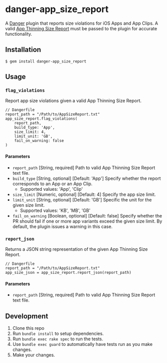 # danger-app_size_report

A [Danger](https://github.com/danger/danger) plugin that reports size violations for iOS Apps and App Clips. A valid [App Thinning Size Report](https://developer.apple.com/documentation/xcode/reducing-your-app-s-size) must be passed to the plugin for accurate functionality.

## Installation

    $ gem install danger-app_size_report

## Usage

### `flag_violations`

Report app size violations given a valid App Thinning Size Report.

    // Dangerfile
    report_path = "/Path/to/AppSizeReport.txt"
    app_size_report.flag_violations(
        report_path, 
        build_type: 'App', 
        size_limit: 4, 
        limit_unit: 'GB', 
        fail_on_warning: false
    )

#### Parameters

- `report_path` [String, required] Path to valid App Thinning Size Report text file.
- `build_type` [String, optional] [Default: 'App'] Specify whether the report corresponds to an App or an App Clip. 
  - Supported values: 'App', 'Clip'
- `size_limit` [Numeric, optional] [Default: 4] Specify the app size limit. 
- `limit_unit` [String, optional] [Default: 'GB'] Specific the unit for the given size limit.
  - Supported values: 'KB', 'MB', 'GB'
- `fail_on_warning` [Boolean, optional] [Default: false] Specify whether the PR should fail if one or more app variants exceed the given size limit. By default, the plugin issues a warning in this case. 

### `report_json`

Returns a JSON string representation of the given App Thinning Size Report.

    // Dangerfile
    report_path = "/Path/to/AppSizeReport.txt"
    app_size_json = app_size_report.report_json(report_path)

#### Parameters

- `report_path` [String, required] Path to valid App Thinning Size Report text file.

## Development

1. Clone this repo
2. Run `bundle install` to setup dependencies.
3. Run `bundle exec rake spec` to run the tests.
4. Use `bundle exec guard` to automatically have tests run as you make changes.
5. Make your changes.
